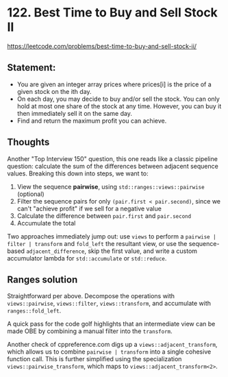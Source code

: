 # 122. Best Time to Buy and Sell Stock II

https://leetcode.com/problems/best-time-to-buy-and-sell-stock-ii/

## Statement:
* You are given an integer array prices where prices[i] is the price of a given stock on the ith day. 
* On each day, you may decide to buy and/or sell the stock. You can only hold at most one share of the stock at any
        time. However, you can buy it then immediately sell it on the same day.
* Find and return the maximum profit you can achieve.

## Thoughts
Another "Top Interview 150" question, this one reads like a classic pipeline question: calculate the sum of the
differences between adjacent sequence values.  Breaking this down into steps, we want to:
1. View the sequence **pairwise**, using `std::ranges::views::pairwise` (optional)
2. Filter the sequence pairs for only `(pair.first < pair.second)`, since we can't "achieve profit" if we sell for a
negative value
3. Calculate the difference between `pair.first` and `pair.second`
4. Accumulate the total

Two approaches immediately jump out: use `views` to perform a `pairwise | filter | transform` and `fold_left` the
resultant view, or use the sequence-based `adjacent_difference`, skip the first value, and write a custom accumulator
lambda for `std::accumulate` or `std::reduce`.

## Ranges solution
Straightforward per above.  Decompose the operations with `views::pairwise`, `views::filter`, `views::transform`, and 
accumulate with `ranges::fold_left`.

A quick pass for the code golf highlights that an intermediate view can be made OBE by combining a manual filter into
the `transform`.

Another check of cppreference.com digs up a `views::adjacent_transform`, which allows us to combine
`pairwise | transform` into a single cohesive function call.  This is further simplified using the specialization
`views::pairwise_transform`, which maps to `views::adjacent_transform<2>`.